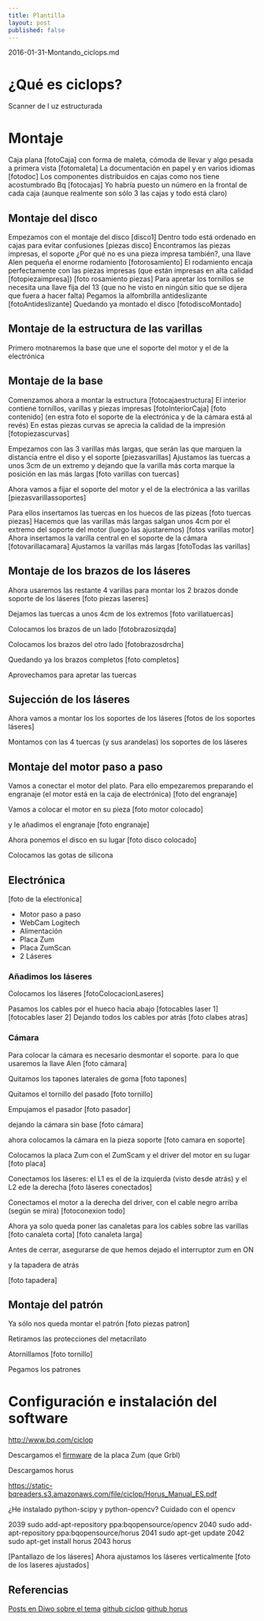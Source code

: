 ```yaml
---
title: Plantilla
layout: post
published: false
---
```

2016-01-31-Montando_ciclops.md

# ¿Qué es ciclops?

Scanner de l uz estructurada

# Montaje
Caja plana
[fotoCaja]
con forma de maleta, cómoda de llevar y algo pesada a primera vista
[fotomaleta]
La documentación en papel y en varios idiomas
[fotodoc]
Los componentes distribuidos en cajas como nos tiene acostumbrado Bq
[fotocajas]
Yo habría puesto un número en la frontal de cada caja (aunque realmente son sólo 3 las cajas y todo está claro)

## Montaje del disco
Empezamos con el montaje del disco
[disco1]
Dentro todo está ordenado en cajas para evitar confusiones
[piezas disco]
Encontramos las piezas impresas, el soporte ¿Por qué no es una pieza impresa también?, una llave Alen pequeña el enorme rodamiento
[fotorosamiento]
El rodamiento encaja perfectamente con las piezas impresas (que están impresas en alta calidad [fotopiezaimpresa])
[foto rosamiento piezas]
Para apretar los tornillos se necesita una llave fija del 13 (que no he visto en ningún sitio que se dijera que fuera a hacer falta)
Pegamos la alfombrilla antideslizante
[fotoAntideslizante]
Quedando ya montado el disco
[fotodiscoMontado]

## Montaje de la estructura de las varillas

Primero motnaremos la base que une el soporte del motor y el de la electrónica

## Montaje de la base

Comenzamos ahora a montar la estructura
[fotocajaestructura]
El interior contiene tornillos, varillas y piezas impresas
[fotoInteriorCaja]
[foto contenido]
(en estra foto el soporte de la electrónica y de la cámara está al revés)
En estas piezas curvas se aprecia la calidad de la impresión
[fotopiezascurvas]

Empezamos con las 3 varillas más largas, que serán las que marquen la distancia entre el diso y el soporte
[piezasvarillas]
Ajustamos las tuercas a unos 3cm de un extremo y dejando que la varilla más corta marque la posición en las  más largas
[foto varillas con tuercas]

Ahora vamos a fijar el soporte del motor y el de la electrónica a las varillas
[piezasvarillassoportes]

Para ellos insertamos las tuercas en los huecos de las pizeas
[foto tuercas piezas]
Hacemos que las varillas más largas salgan unos 4cm por el extremo del soporte del motor (luego las ajustaremos)
[fotos varillas motor]
Ahora insertamos la varilla central en el soporte de la cámara
[fotovarillacamara]
Ajustamos la varillas más largas
[fotoTodas las varillas]

## Montaje de los brazos de los láseres

Ahora usaremos las restante 4 varillas para montar los 2 brazos donde soporte de los láseres
[foto piezas laseres]

Dejamos las tuercas a unos 4cm de los extremos
[foto varillatuercas]

Colocamos los brazos de un lado
[fotobrazosizqda]

Colocamos los brazos del otro  lado
[fotobrazosdrcha]

Quedando ya los brazos completos
[foto completos]

Aprovechamos para apretar las tuercas

## Sujección de los láseres

Ahora vamos a montar los los soportes de los láseres
[fotos de los soportes láseres]

Montamos con las 4 tuercas (y sus arandelas) los soportes de los láseres

## Montaje del motor paso a paso

Vamos a conectar el motor del plato. Para ello empezaremos preparando el engranaje
(el motor está en la caja de electrónica)
[foto del engranaje]

Vamos a colocar el motor en su pieza
[foto motor colocado]

y le añadimos el engranaje
[foto engranaje]

Ahora ponemos el disco en su lugar
[foto disco colocado]

Colocamos las gotas de silicona


## Electrónica
[foto de la electŕonica]
* Motor paso a paso
* WebCam Logitech
* Alimentación
* Placa Zum
* Placa ZumScan
* 2 Láseres

### Añadimos los láseres

Colocamos los láseres
[fotoColocacionLaseres]

Pasamos los cables por el hueco hacia abajo
[fotocables laser 1]
[fotocables laser 2]
Dejando todos los cables por atrás
[foto clabes atras]

### Cámara

Para colocar la cámara es necesario desmontar el soporte. para lo que usaremos la llave Alen
[foto cámara]

Quitamos los tapones laterales de goma
[foto tapones]

Quitamos el tornillo del pasado
[foto tornillo]

Empujamos el pasador
[foto pasador]

dejando la cámara sin base
[foto cámara]

ahora colocamos la cámara en la pieza soporte
[foto camara en soporte]

Colocamos la placa Zum con el ZumScam y el driver del motor en su lugar
[foto placa]

Conectamos los láseres: el L1 es el de la izquierda (visto desde atrás) y el L2 ede la derecha
[foto láseres conectados]

Conectamos el motor a la derecha del driver, con el cable negro arriba (según se mira)
[fotoconexion todo]

Ahora ya solo queda poner las canaletas para los cables sobre las varillas
[foto canaleta corta]
[foto canaleta larga]

Antes de cerrar, asegurarse de que hemos dejado el interruptor zum en ON

y la tapadera de atrás

[foto tapadera]



## Montaje del patrón

Ya sólo nos queda montar el patrón
[foto piezas patron]

Retiramos las protecciones del metacrilato

Atornillamos
[foto tornillo]

Pegamos los patrones

# Configuración e instalación del software

http://www.bq.com/ciclop

Descargamos el [firmware](https://github.com/bqlabs/horus-fw) de la placa Zum (que Grbl)

Descargamos horus

https://static-bqreaders.s3.amazonaws.com/file/ciclop/Horus_Manual_ES.pdf

¿He instalado python-scipy y python-opencv?
Cuidado con el opencv

2039  sudo add-apt-repository ppa:bqopensource/opencv
2040  sudo add-apt-repository ppa:bqopensource/horus
2041  sudo apt-get update
2042  sudo apt-get install horus
2043  horus



[Pantallazo de los láseres]
Ahora ajustamos los láseres verticalmente
[foto de los laseres ajustados]


## Referencias

[Posts en Diwo sobre el tema](http://diwo.bq.com/tag/ciclop/)
[github ciclop](https://github.com/bqlabs/ciclop)
[github horus](https://github.com/bqlabs/horus)

